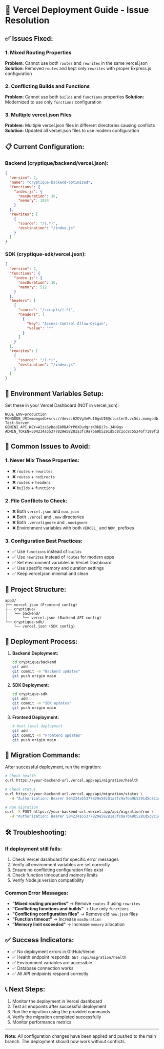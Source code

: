 # 🚀 Vercel Deployment Guide - Issue Resolution

## ✅ **Issues Fixed:**

### 1. **Mixed Routing Properties**
**Problem:** Cannot use both `routes` and `rewrites` in the same vercel.json
**Solution:** Removed `routes` and kept only `rewrites` with proper Express.js configuration

### 2. **Conflicting Builds and Functions**
**Problem:** Cannot use both `builds` and `functions` properties
**Solution:** Modernized to use only `functions` configuration

### 3. **Multiple vercel.json Files**
**Problem:** Multiple vercel.json files in different directories causing conflicts
**Solution:** Updated all vercel.json files to use modern configuration

## 📋 **Current Configuration:**

### Backend (cryptique/backend/vercel.json):
```json
{
  "version": 2,
  "name": "cryptique-backend-optimized",
  "functions": {
    "index.js": {
      "maxDuration": 30,
      "memory": 1024
    }
  },
  "rewrites": [
    {
      "source": "/(.*)",
      "destination": "/index.js"
    }
  ]
}
```

### SDK (cryptique-sdk/vercel.json):
```json
{
  "version": 2,
  "functions": {
    "index.js": {
      "maxDuration": 10,
      "memory": 512
    }
  },
  "headers": [
    {
      "source": "/scripts/(.*)",
      "headers": [
        {
          "key": "Access-Control-Allow-Origin",
          "value": "*"
        }
      ]
    }
  ],
  "rewrites": [
    {
      "source": "/(.*)",
      "destination": "/index.js"
    }
  ]
}
```

## 🔧 **Environment Variables Setup:**

Set these in your Vercel Dashboard (NOT in vercel.json):

```
NODE_ENV=production
MONGODB_URI=mongodb+srv://devs:62DVg3eFu10gvUIB@cluster0.vc5dz.mongodb.net/Cryptique-Test-Server
GEMINI_API_KEY=AIzaSyDqoE8RDAPrPOXDudqrzKRkBi7s-J4H9qs
ADMIN_TOKEN=504234a55377829e58281a3fc9a7ba9b5291d5c8c1cc9c55246f7199f1bf1a74
```

## 🚨 **Common Issues to Avoid:**

### 1. **Never Mix These Properties:**
- ❌ `routes` + `rewrites`
- ❌ `routes` + `redirects`
- ❌ `routes` + `headers`
- ❌ `builds` + `functions`

### 2. **File Conflicts to Check:**
- ❌ Both `vercel.json` and `now.json`
- ❌ Both `.vercel` and `.now` directories
- ❌ Both `.vercelignore` and `.nowignore`
- ❌ Environment variables with both `VERCEL_` and `NOW_` prefixes

### 3. **Configuration Best Practices:**
- ✅ Use `functions` instead of `builds`
- ✅ Use `rewrites` instead of `routes` for modern apps
- ✅ Set environment variables in Vercel Dashboard
- ✅ Use specific memory and duration settings
- ✅ Keep vercel.json minimal and clean

## 📁 **Project Structure:**

```
app3/
├── vercel.json (Frontend config)
├── cryptique/
│   └── backend/
│       └── vercel.json (Backend API config)
└── cryptique-sdk/
    └── vercel.json (SDK config)
```

## 🔄 **Deployment Process:**

1. **Backend Deployment:**
   ```bash
   cd cryptique/backend
   git add .
   git commit -m "Backend updates"
   git push origin main
   ```

2. **SDK Deployment:**
   ```bash
   cd cryptique-sdk
   git add .
   git commit -m "SDK updates"
   git push origin main
   ```

3. **Frontend Deployment:**
   ```bash
   # Root level deployment
   git add .
   git commit -m "Frontend updates"
   git push origin main
   ```

## 🎯 **Migration Commands:**

After successful deployment, run the migration:

```bash
# Check health
curl https://your-backend-url.vercel.app/api/migration/health

# Check status
curl https://your-backend-url.vercel.app/api/migration/status \
  -H "Authorization: Bearer 504234a55377829e58281a3fc9a7ba9b5291d5c8c1cc9c55246f7199f1bf1a74"

# Run migration
curl -X POST https://your-backend-url.vercel.app/api/migration/run \
  -H "Authorization: Bearer 504234a55377829e58281a3fc9a7ba9b5291d5c8c1cc9c55246f7199f1bf1a74"
```

## 🛠️ **Troubleshooting:**

### If deployment still fails:
1. Check Vercel dashboard for specific error messages
2. Verify all environment variables are set correctly
3. Ensure no conflicting configuration files exist
4. Check function timeout and memory limits
5. Verify Node.js version compatibility

### Common Error Messages:
- **"Mixed routing properties"** → Remove `routes` if using `rewrites`
- **"Conflicting functions and builds"** → Use only `functions`
- **"Conflicting configuration files"** → Remove old `now.json` files
- **"Function timeout"** → Increase `maxDuration`
- **"Memory limit exceeded"** → Increase `memory` allocation

## ✅ **Success Indicators:**

- ✅ No deployment errors in GitHub/Vercel
- ✅ Health endpoint responds: `GET /api/migration/health`
- ✅ Environment variables are accessible
- ✅ Database connection works
- ✅ All API endpoints respond correctly

## 📞 **Next Steps:**

1. Monitor the deployment in Vercel dashboard
2. Test all endpoints after successful deployment
3. Run the migration using the provided commands
4. Verify the migration completed successfully
5. Monitor performance metrics

---

**Note:** All configuration changes have been applied and pushed to the main branch. The deployment should now work without conflicts. 
